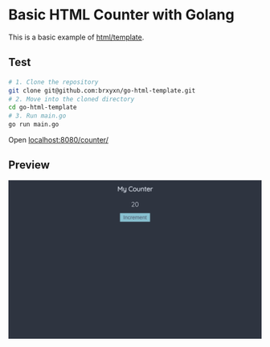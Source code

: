 # Basic HTML Counter with Golang

This is a basic example of [html/template](https://pkg.go.dev/html/template).

## Test

```sh
# 1. Clone the repository
git clone git@github.com:brxyxn/go-html-template.git
# 2. Move into the cloned directory
cd go-html-template
# 3. Run main.go
go run main.go
```

Open <a href="http://localhost:8080/counter/" target="_blank">localhost:8080/counter/</a>

## Preview

![preview](./images/preview.png)

